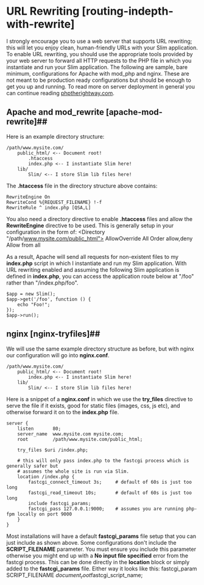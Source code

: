 # URL Rewriting [routing-indepth-with-rewrite] #

I strongly encourage you to use a web server that supports URL rewriting; this will let you enjoy clean, human-friendly URLs with your Slim application. To enable URL rewriting, you should use the appropriate tools provided by your web server to forward all HTTP requests to the PHP file in which you instantiate and run your Slim application.  The following are sample, bare minimum, configurations for Apache with mod_php and nginx.  These are not meant to be production ready configurations but should be enough to get you up and running.  To read more on server deployment in general you can continue reading [phptherightway.com](http://www.phptherightway.com/#servers_and_deployment).

## Apache and mod_rewrite [apache-mod-rewrite]##

Here is an example directory structure:

    /path/www.mysite.com/
        public_html/ <-- Document root!
            .htaccess
            index.php <-- I instantiate Slim here!
        lib/
            Slim/ <-- I store Slim lib files here!

The **.htaccess** file in the directory structure above contains:

    RewriteEngine On
    RewriteCond %{REQUEST_FILENAME} !-f
    RewriteRule ^ index.php [QSA,L]

You also need a directory directive to enable **.htaccess** files and allow the **RewriteEngine** directive to be used.  This is generally setup in your configuration in the form of:
    <Directory "/path/www.mysite.com/public_html">
        AllowOverride All
        Order allow,deny
        Allow from all
    </Directory>

As a result, Apache will send all requests for non-existent files to my **index.php** script in which I instantiate and run my Slim application. With URL rewriting enabled and assuming the following Slim application is defined in **index.php**, you can access the application route below at "/foo" rather than "/index.php/foo".

    $app = new Slim();
    $app->get('/foo', function () {
        echo "Foo!";
    });
    $app->run();

## nginx [nginx-tryfiles]##

We will use the same example directory structure as before, but with nginx our configuration will go into **nginx.conf**.

    /path/www.mysite.com/
        public_html/ <-- Document root!
            index.php <-- I instantiate Slim here!
        lib/
            Slim/ <-- I store Slim lib files here!

Here is a snippet of a **nginx.conf** in which we use the **try_files** directive to serve the file if it exists, good for static files (images, css, js etc), and otherwise forward it on to the **index.php** file.

    server {
        listen       80;
        server_name  www.mysite.com mysite.com;
        root         /path/www.mysite.com/public_html;

        try_files $uri /index.php;

        # this will only pass index.php to the fastcgi process which is generally safer but
        # assumes the whole site is run via Slim.
        location /index.php {
            fastcgi_connect_timeout 3s;     # default of 60s is just too long
            fastcgi_read_timeout 10s;       # default of 60s is just too long
            include fastcgi_params;
            fastcgi_pass 127.0.0.1:9000;    # assumes you are running php-fpm locally on port 9000
        }
    }

Most installations will have a default **fastcgi_params** file setup that you can just include as shown above.  Some configurations don't include the **SCRIPT_FILENAME** parameter.  You must ensure you include this parameter otherwise you might end up with a **No input file specified** error from the fastcgi process.  This can be done directly in the **location** block or simply added to the **fastcgi_params** file.  Either way it looks like this:
    fastcgi_param  SCRIPT_FILENAME  $document_root$fastcgi_script_name;